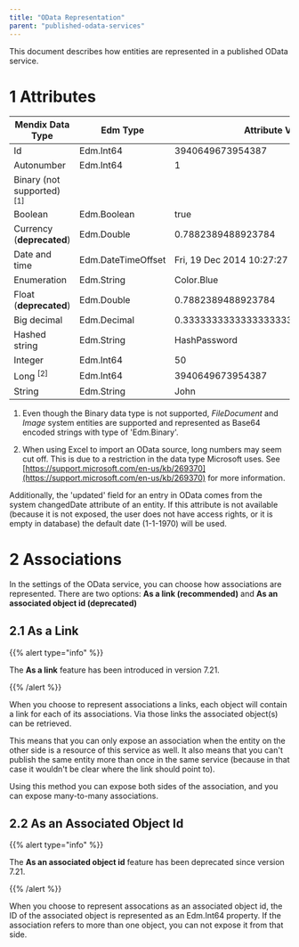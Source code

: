 ```yaml
---
title: "OData Representation"
parent: "published-odata-services"
---
```


This document describes how entities are represented in a published OData service.

# 1 Attributes

| Mendix Data Type | Edm Type | Attribute Value | Atom XML Representation |
| --- | --- | --- | --- |
| Id | Edm.Int64 | 3940649673954387 | 3940649673954387 |
| Autonumber | Edm.Int64 | 1 | 1 |
| Binary (not supported) <sup>[1]</sup> |   |   |   |
| Boolean | Edm.Boolean | true | true |
| Currency (**deprecated**) | Edm.Double | 0.7882389488923784 | 0.7882389488923784 |
| Date and time | Edm.DateTimeOffset | Fri, 19 Dec 2014 10:27:27 GMT | 2014-12-19T10:27:27.000Z |
| Enumeration | Edm.String | Color.Blue | Blue |
| Float (**deprecated**) | Edm.Double | 0.7882389488923784 | 0.7882389488923784 |
| Big decimal  | Edm.Decimal | 0.3333333333333333333333333333333333 | 0.3333333333333333333333333333333333 |
| Hashed string | Edm.String | HashPassword | HashPassword |
| Integer  | Edm.Int64 | 50 | 50 |
| Long <sup>[2]</sup> | Edm.Int64 | 3940649673954387 | 3940649673954387 |
| String | Edm.String | John | John |

1) Even though the Binary data type is not supported, _FileDocument_ and _Image_ system entities are supported and represented as Base64 encoded strings with type of 'Edm.Binary'.

2) When using Excel to import an OData source, long numbers may seem cut off. This is due to a restriction in the data type Microsoft uses. See [https://support.microsoft.com/en-us/kb/269370](https://support.microsoft.com/en-us/kb/269370) for more information.

Additionally, the 'updated' field for an entry in OData comes from the system changedDate attribute of an entity. If this attribute is not available (because it is not exposed, the user does not have access rights, or it is empty in database) the default date (1-1-1970)  will be used.

# 2 Associations<a name="associations"></a>

In the settings of the OData service, you can choose how associations are represented. There are two options: **As a link (recommended)** and **As an associated object id (deprecated)**

## 2.1 As a Link

{{% alert type="info" %}}

The **As a link** feature has been introduced in version 7.21.

{{% /alert %}}

When you choose to represent associations a links, each object will contain a link for each of its associations. Via those links the associated object(s) can be retrieved.

This means that you can only expose an association when the entity on the other side is a resource of this service as well. It also means that you can't publish the same entity more than once in the same service (because in that case it wouldn't be clear where the link should point to).

Using this method you can expose both sides of the association, and you can expose many-to-many associations.

## 2.2 As an Associated Object Id

{{% alert type="info" %}}

The **As an associated object id** feature has been deprecated since version 7.21.

{{% /alert %}}

When you choose to represent assocations as an associated object id, the ID of the associated object is represented as an Edm.Int64 property. If the association refers to more than one object, you can not expose it from that side.
